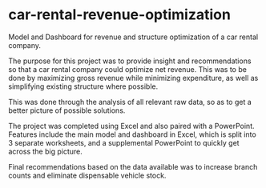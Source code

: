 # car-rental-revenue-optimization
Model and Dashboard for revenue and structure optimization of a car rental company.

The purpose for this project was to provide insight and recommendations so that a car rental company could optimize net revenue. This was to be done by maximizing gross revenue while minimizing expenditure, as well as simplifying existing structure where possible.

This was done through the analysis of all relevant raw data, so as to get a better picture of possible solutions.

The project was completed using Excel and also paired with a PowerPoint.
Features include the main model and dashboard in Excel, which is split into 3 separate worksheets, and a supplemental PowerPoint to quickly get across the big picture.

Final recommendations based on the data available was to increase branch counts and eliminate dispensable vehicle stock.
